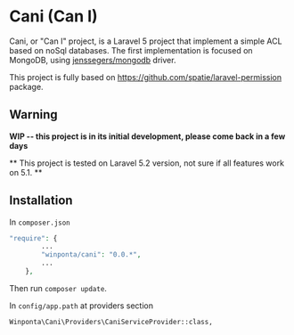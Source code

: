 # Cani (Can I)

Cani, or "Can I" project, is a Laravel 5 project that implement a simple ACL based on
noSql databases. The first implementation is focused on MongoDB, 
using [jenssegers/mongodb](https://github.com/jenssegers/laravel-mongodb) driver.

This project is fully based on https://github.com/spatie/laravel-permission package.

## Warning

**WIP -- this project is in its initial development, please come back in a few days**

** This project is tested on Laravel 5.2 version, not sure if all features work on 5.1. **

## Installation

In `composer.json`

```php
"require": {
        ...
        "winponta/cani": "0.0.*",
        ...
    },
```

Then run `composer update`.

In `config/app.path` at providers section

`Winponta\Cani\Providers\CaniServiceProvider::class,`

